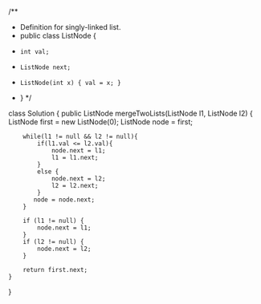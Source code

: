 /**
 * Definition for singly-linked list.
 * public class ListNode {
 *     int val;
 *     ListNode next;
 *     ListNode(int x) { val = x; }
 * }
 */
 
 
class Solution {
    public ListNode mergeTwoLists(ListNode l1, ListNode l2) {
        ListNode first = new ListNode(0);
        ListNode node = first;
        
        while(l1 != null && l2 != null){
            if(l1.val <= l2.val){
                node.next = l1;
                l1 = l1.next;
            }
            else {
                node.next = l2;
                l2 = l2.next;
            }
           node = node.next;
        }
       
        if (l1 != null) {
            node.next = l1;
        } 
        if (l2 != null) {
            node.next = l2;
        }
        
        return first.next;
    }
}
